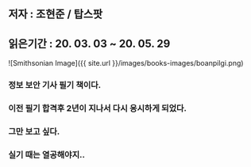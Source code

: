 ## 저자 : 조현준 / 탑스팟

## 읽은기간 : 20. 03. 03  ~ 20. 05. 29

![Smithsonian Image]({{ site.url }}/images/books-images/boanpilgi.png)

### 정보 보안 기사 필기 책이다.

### 이전 필기 합격후 2년이 지나서 다시 응시하게 되었다.

### 그만 보고 싶다.

### 실기 때는 열공해야지..